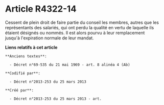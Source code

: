 # Article R4322-14

Cessent de plein droit de faire partie du conseil les membres, autres que les représentants des salariés, qui ont perdu la
qualité en vertu de laquelle ils étaient désignés ou nommés. Il est alors pourvu à leur remplacement jusqu'à l'expiration
normale de leur mandat.

**Liens relatifs à cet article**

	**Anciens textes**:

	  - Décret n°69-535 du 21 mai 1969 - art. 8 alinéa 4 (Ab)

	**Codifié par**:

	  - Décret n°2013-253 du 25 mars 2013

	**Créé par**:

	  - Décret n°2013-253 du 25 mars 2013 - art.
